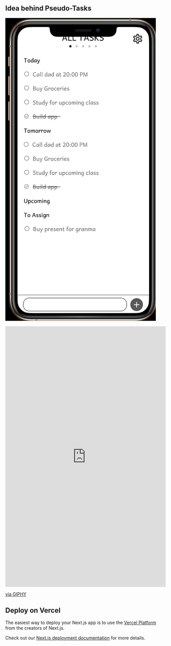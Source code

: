 ## Idea behind Pseudo-Tasks

![img.png](img.png)

<div style="width:100%;height:0;padding-bottom:162%;position:relative;"><iframe src="https://giphy.com/embed/Ap9iShtkPJpQfYaDAF" width="100%" height="100%" style="position:absolute" frameBorder="0" class="giphy-embed" allowFullScreen></iframe></div><p><a href="https://giphy.com/gifs/Ap9iShtkPJpQfYaDAF">via GIPHY</a></p>

## Deploy on Vercel

The easiest way to deploy your Next.js app is to use the [Vercel Platform](https://vercel.com/new?utm_medium=default-template&filter=next.js&utm_source=create-next-app&utm_campaign=create-next-app-readme) from the creators of Next.js.

Check out our [Next.js deployment documentation](https://nextjs.org/docs/deployment) for more details.
